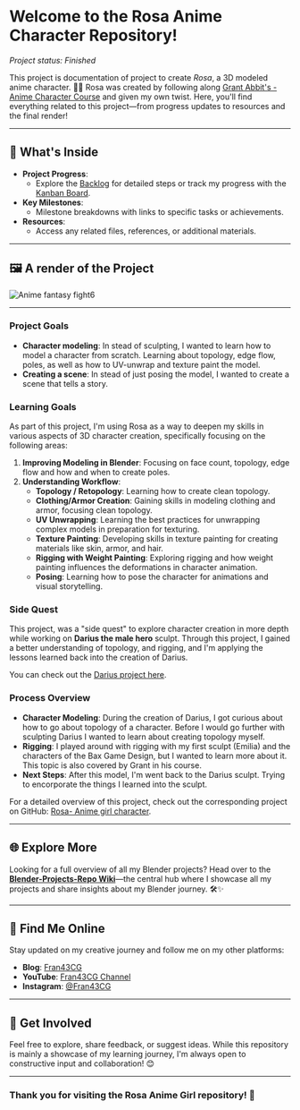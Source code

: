 # Welcome to the Rosa Anime Character Repository!
_Project status: Finished_

This project is documentation of project to create *Rosa*, a 3D modeled anime character. 🎨✨ Rosa was created by following along [Grant Abbit's - Anime Character Course](https://www.youtube.com/watch?v=KckpKgQjfyc) and given my own twist. Here, you'll find everything related to this project—from progress updates to resources and the final render!

---

## 📌 What's Inside

- **Project Progress**:
  - Explore the [Backlog](https://github.com/users/ux-fran/projects/68) for detailed steps or track my progress with the [Kanban Board](https://github.com/users/ux-fran/projects/68/views/2).
- **Key Milestones**:
  - Milestone breakdowns with links to specific tasks or achievements.
- **Resources**:
  - Access any related files, references, or additional materials.

---

## 🖼️ A render of the Project

![Anime fantasy fight6](https://github.com/user-attachments/assets/babf8e91-4fe6-4c7e-a3c1-41661c625dad)

---

### Project Goals

- **Character modeling**: In stead of sculpting, I wanted to learn how to model a character from scratch. Learning about topology, edge flow, poles, as well as how to UV-unwrap and texture paint the model.
- **Creating a scene**: In stead of just posing the model, I wanted to create a scene that tells a story.


### Learning Goals

As part of this project, I'm using Rosa as a way to deepen my skills in various aspects of 3D character creation, specifically focusing on the following areas:

1. **Improving Modeling in Blender**: Focusing on face count, topology, edge flow and how and when to create poles.
2. **Understanding Workflow**: 
   - **Topology / Retopology**: Learning how to create clean topology.
   - **Clothing/Armor Creation**: Gaining skills in modeling clothing and armor, focusing clean topology.
   - **UV Unwrapping**: Learning the best practices for unwrapping complex models in preparation for texturing.
   - **Texture Painting**: Developing skills in texture painting for creating materials like skin, armor, and hair.
   - **Rigging with Weight Painting**: Exploring rigging and how weight painting influences the deformations in character animation.
   - **Posing**: Learning how to pose the character for animations and visual storytelling.

### Side Quest

This project, was a "side quest" to explore character creation in more depth while working on **Darius the male hero** sculpt. Through this project, I gained a better understanding of topology, and rigging, and I'm applying the lessons learned back into the creation of Darius.

You can check out the [Darius project here](https://github.com/ux-fran/darius-male-hero-sculpt-repo).

### Process Overview

- **Character Modeling**: During the creation of Darius, I got curious about how to go about topology of a character. Before I would go further with sculpting Darius I wanted to learn about creating topology myself.
- **Rigging**: I played around with rigging with my first sculpt (Emilia) and the characters of the Bax Game Design, but I wanted to learn more about it. This topic is also covered by Grant in his course. 
- **Next Steps**: After this model, I'm went back to the Darius sculpt. Trying to encorporate the things I learned into the sculpt.

For a detailed overview of this project, check out the corresponding project on GitHub: [Rosa- Anime girl character](https://github.com/users/ux-fran/projects/68/views/1).

---

## 🌐 Explore More

Looking for a full overview of all my Blender projects? Head over to the **[Blender-Projects-Repo Wiki](https://github.com/ux-fran/blender-projects-main-hub-repo/wiki)**—the central hub where I showcase all my projects and share insights about my Blender journey. 🛠️✨

---

## 🔗 Find Me Online

Stay updated on my creative journey and follow me on my other platforms:

- **Blog**: [Fran43CG](https://www.fran43cg.com)  
- **YouTube**: [Fran43CG Channel](https://www.youtube.com/@Fran43CG)  
- **Instagram**: [@Fran43CG](https://www.instagram.com/fran43cg/)  

---

## 🤝 Get Involved

Feel free to explore, share feedback, or suggest ideas. While this repository is mainly a showcase of my learning journey, I'm always open to constructive input and collaboration! 😊

---

### Thank you for visiting the Rosa Anime Girl repository! 🎉


